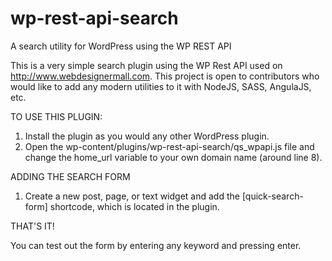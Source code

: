 # wp-rest-api-search
A search utility for WordPress using the WP REST API

This is a very simple search plugin using the WP Rest API used on http://www.webdesignermall.com. This project is open to contributors who would like to add any modern utilities to it with NodeJS, SASS, AngulaJS, etc.

TO USE THIS PLUGIN: 

1. Install the plugin as you would any other WordPress plugin.
2. Open the wp-content/plugins/wp-rest-api-search/qs_wpapi.js file and change the home_url variable to your own domain name (around line 8).

ADDING THE SEARCH FORM

1. Create a new post, page, or text widget and add the [quick-search-form] shortcode, which is located in the plugin.

THAT'S IT!

You can test out the form by entering any keyword and pressing enter.
